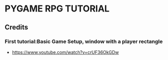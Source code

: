 # PYGAME RPG TUTORIAL

## Credits 
### First tutorial:Basic Game Setup, window with a player rectangle
- https://www.youtube.com/watch?v=crUF36OkGDw